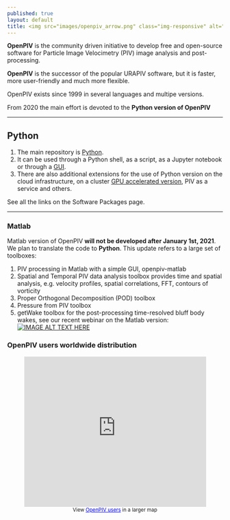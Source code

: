```yaml
---
published: true
layout: default
title: <img src="images/openpiv_arrow.png" class="img-responsive" alt="OpenPIV"> 
---
```




<div class="jumbotron">
<p>
	<strong>OpenPIV</strong> is the community driven initiative to develop free and open-source software for Particle Image Velocimetry (PIV) image analysis and post-processing.
</p>
</div>

**OpenPIV** is the successor of the popular URAPIV software, but it is faster, more user-friendly and much more flexible.

<div class="jumbotron">
<p>
OpenPIV exists since 1999 in several languages and multipe versions. 
	
From 2020 the  main effort is devoted to the <strong> Python version of OpenPIV </strong>
</p>
</div>

---
## Python

1. The main repository is [Python](https://github.com/OpenPIV/openpiv-python). 
2. It can be used through a Python shell, as a script, as a Jupyter notebook or through a 
[GUI](https://github.com/OpenPIV/openpiv_tk_gui). 
3. There are also additional extensions for the use of Python version on the cloud infrastructure, on a cluster [GPU accelerated version](https://github.com/OpenPIV/openpiv-python-gpu), PIV as a service and others. 

See all the links on the Software Packages page. 



----
### Matlab

Matlab version of OpenPIV **will not be developed after January 1st, 2021**. We plan to translate the code to **Python**. This update refers to a large set of toolboxes: 
1. PIV processing in Matlab with a simple GUI, openpiv-matlab
2. Spatial and Temporal PIV data analysis toolbox provides time and spatial analysis, e.g. velocity profiles, spatial correlations, FFT, contours of vorticity
3. Proper Orthogonal Decomposition (POD) toolbox
4. Pressure from PIV toolbox
5. getWake toolbox for the post-processing time-resolved bluff body wakes, see our recent webinar on the Matlab version:
[![IMAGE ALT TEXT HERE](https://img.youtube.com/vi/ci98mLhYEeg/1.jpg)](https://www.youtube.com/watch?v=ci98mLhYEeg)


### OpenPIV users worldwide distribution

<html>
<center>
<iframe width="425" height="350" frameborder="0" scrolling="no" marginheight="0" marginwidth="0" src="https://maps.google.com/maps/ms?ie=UTF8&amp;oe=UTF8&amp;source=embed&amp;msa=0&amp;msid=207169972588554588833.00045824a18bf9a95094a&amp;t=h&amp;ll=5.615986,27.421875&amp;spn=153.235694,298.828125&amp;z=1&amp;output=embed"></iframe><br /><small>View <a href="https://maps.google.com/maps/ms?ie=UTF8&amp;oe=UTF8&amp;source=embed&amp;msa=0&amp;msid=207169972588554588833.00045824a18bf9a95094a&amp;t=h&amp;ll=5.615986,27.421875&amp;spn=153.235694,298.828125&amp;z=1" style="color:#0000FF;text-align:left">OpenPIV users</a> in a larger map</small>
</center>
</html>

[Matlab]: https://github.com/OpenPIV/openpiv-matlab
[Python]: http://www.openpiv.net/openpiv-python/
